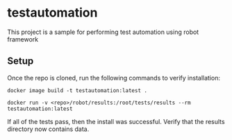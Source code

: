 # testautomation
This project is a sample for performing test automation using robot framework

## Setup
Once the repo is cloned, run the following commands to verify installation:

````
docker image build -t testautomation:latest .

docker run -v <repo>/robot/results:/root/tests/results --rm testautomation:latest
````

If all of the tests pass, then the install was successful.
Verify that the results directory now contains data.
